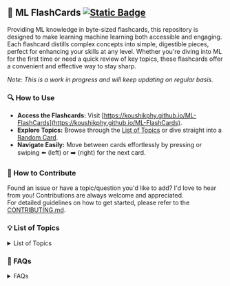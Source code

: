 
## 🚀 ML FlashCards  [![Static Badge](https://img.shields.io/badge/Visit%20Now-ML--FlashCards-brightgreen)](https://koushikphy.github.io/ML-FlashCards/)

Providing ML knowledge in byte-sized flashcards, this repository is designed to make learning machine learning both accessible and engaging. Each flashcard distills complex concepts into simple, digestible pieces, perfect for enhancing your skills at any level. Whether you're diving into ML for the first time or need a quick review of key topics, these flashcards offer a convenient and effective way to stay sharp.

*Note: This is a work in progress and will keep updating on regular basis.*

### 🔍 How to Use
- **Access the Flashcards:** Visit [https://koushikphy.github.io/ML-FlashCards](https://koushikphy.github.io/ML-FlashCards).  
- **Explore Topics:**  Browse through the [List of Topics](https://koushikphy.github.io/ML-FlashCards) or  dive straight into a [Random Card](https://koushikphy.github.io/ML-FlashCards//?file=random).
- **Navigate Easily:** Move between cards effortlessly by pressing or swiping ⬅️ (left) or ➡️ (right) for the next card.



### 🤝 How to Contribute
Found an issue or have a topic/question you'd like to add? I'd love to hear from you! Contributions are always welcome and appreciated.  
For detailed guidelines on how to get started, please refer to the [CONTRIBUTING.md](CONTRIBUTING.md).




### 💡 List of Topics
<details>
<!-- LoQ -->
  <summary>List of Topics</summary>

- [What is Linear Regression](cards/linear_regression.md)
- [Assumptions of Linear Regression](cards/linear_reg_assumptions.md)
- [What is Logistic Regression](cards/logistic_regression.md)
- [Bias-Variance tradeoff](cards/bias_variance_tradeoff.md)
- [Confusion Matrix, Precision & Recall](cards/confusion_matrix.md)
- [ROC Curve & AUC](cards/roc_aoc.md)
- [Central Limit Theorem](cards/central_limit.md)
- [Law of Large Numbers](cards/law_large.md)

</details>

<!-- LoQ -->

### 👥 FAQs
<details>

<summary>FAQs</summary>


1. **Why create this? Aren't there already plenty of ML tutorials available online?**  
   Absolutely! While it's true that many ML resources exist, I created this repository as my personal knowledge base - an easily accessible, bite-sized reference for quick reviews and self-learning.
</details>